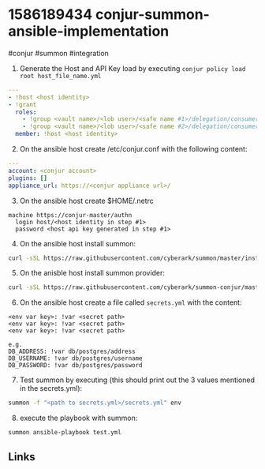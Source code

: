 # 1586189434 conjur-summon-ansible-implementation
#conjur #summon #integration

1. Generate the Host and API Key load by executing `conjur policy load root host_file_name.yml`
```yaml
---
- !host <host identity>
- !grant
  roles: 
    - !group <vault name>/<lob user>/<safe name #1>/delegation/consumers
    - !group <vault name>/<lob user>/<safe name #2>/delegation/consumers
  member: !host <host identity>
```

2. On the ansible host create /etc/conjur.conf with the following content:
```yaml
---
account: <conjur account>
plugins: []
appliance_url: https://<conjur appliance url>/
```

3. On the ansible host create $HOME/.netrc
```
machine https://conjur-master/authn
  login host/<host identity in step #1>
  password <host api key generated in step #1>
```

4. On the ansible host install summon:
```bash
curl -sSL https://raw.githubusercontent.com/cyberark/summon/master/install.sh | bash
````

5. On the anisble host install summon provider:
```bash
curl -sSL https://raw.githubusercontent.com/cyberark/summon-conjur/master/install.sh | bash
```

6. On the ansible host create a file called `secrets.yml` with the content:
```
<env var key>: !var <secret path>
<env var key>: !var <secret path>
<env var key>: !var <secret path>

e.g.
DB_ADDRESS: !var db/postgres/address
DB_USERNAME: !var db/postgres/username
DB_PASSWORD: !var db/postgres/password
```

7. Test summon by executing (this should print out the 3 values mentioned in the secrets.yml):
```bash
summon -f "<path to secrets.yml>/secrets.yml" env
```

8. execute the playbook with summon:
```bash
summon ansible-playbook test.yml
````

## Links
